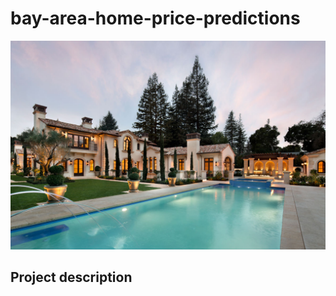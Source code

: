 # bay-area-home-price-predictions
<img src="https://github.com/UrielV1/bay-area-home-price-predictions/blob/master/bay%20area%20home.png" alt="https://github.com/UrielV1/bay-area-home-price-predictions/blob/master/bay%20area%20home.png" width="800"/>

## Project description
